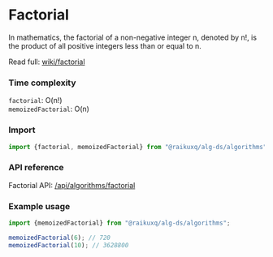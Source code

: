 # Factorial

In mathematics, the factorial of a non-negative integer n, denoted by n!, is the product of all positive integers less
than or equal to n.

Read full: [wiki/factorial](https://en.wikipedia.org/wiki/Factorial)

### Time complexity

`factorial`: O(n!)  
`memoizedFactorial`: O(n)

### Import

```ts
import {factorial, memoizedFactorial} from "@raikuxq/alg-ds/algorithms";
```

### API reference

Factorial API: [/api/algorithms/factorial](/api/algorithms/factorial)

### Example usage

```ts
import {memoizedFactorial} from "@raikuxq/alg-ds/algorithms";

memoizedFactorial(6); // 720
memoizedFactorial(10); // 3628800
```
